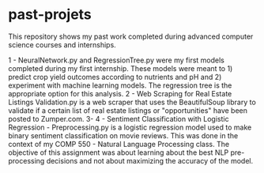 # past-projets

This repository shows my past work completed during advanced computer science courses and internships. 

1 - NeuralNetwork.py and RegressionTree.py were my first models completed during my first internship. These models were meant to 1) predict crop yield 
outcomes according to nutrients and pH and 2) experiment with machine learning models. The regression tree is the appropriate option for this analysis. 
2 - Web Scraping for Real Estate Listings Validation.py is a web scraper that uses the BeautifulSoup library to validate if a certain list of real estate
listings or "opportunities" have been posted to Zumper.com.
3- 
4 - Sentiment Classification with Logistic Regression - Preprocessing.py is a logistic regression model used to make binary sentiment classification on movie reviews. 
This was done in the context of my COMP 550 - Natural Language Processing class. The objective of this assignment was about learning about the best NLP pre-processing 
decisions and not about maximizing the accuracy of the model.  
